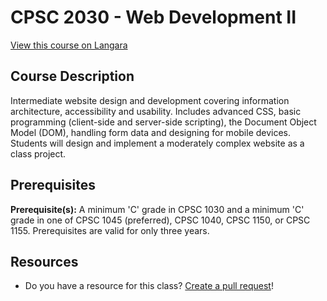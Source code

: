 # CPSC 2030 - Web Development II

[View this course on Langara](https://langara.ca/programs-and-courses/courses/CPSC/2030.html)

## Course Description

Intermediate website design and development covering information architecture, accessibility and usability. Includes advanced CSS, basic programming (client-side and server-side scripting), the Document Object Model (DOM), handling form data and designing for mobile devices. Students will design and implement a moderately complex website as a class project.

## Prerequisites

**Prerequisite(s):** A minimum 'C' grade in CPSC 1030 and a minimum 'C' grade in one of CPSC 1045 (preferred), CPSC 1040, CPSC 1150, or CPSC 1155. Prerequisites are valid for only three years.

## Resources

- Do you have a resource for this class? [Create a pull request](https://github.com/langaracs/course-resources/compare)!
